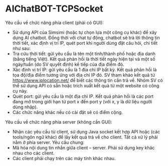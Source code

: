 # AIChatBOT-TCPSocket
Yêu cầu về chức năng phía client (phải có GUI):
* Sử dụng API của Simsimi (hoặc tự chọn lựa một công cụ khác) để xây dựng AI chatbot. Đồng
thời với chat tự động, chatbot sẽ trả lời thông tin thời tiết, xác định vị trí IP, quét port khi người
dùng đặt câu hỏi, chi tiết như sau:
* Tra cứu thời tiết: gửi yêu cầu là tên một tỉnh/thành phố hoặc địa danh (bằng tiếng Việt).
Kết quả phản hồi là thời tiết ngày hiện tại và một số ngày/tuần (do SV quyết định) kế
tiếp của địa điểm đó.
* Xác định vị trí IP: gửi yêu cầu là 1 địa chỉ IP bất kỳ. Kết quả phản hồi là tọa độ/địa điểm
tương ứng với địa chỉ IP đó. SV tham khảo kết quả từ https://www.iplocation.net/ để
biết các thông tin cần trả về. Nhóm SV có thể sử dụng API có sẵn hoặc trích xuất kết quả
từ một website có công cụ này.
* Quét port: gửi yêu cầu là một địa chỉ IP. Kết quả phản hồi là các port đang mở trong giới
hạn từ port x đến port y (với x, y là dữ liệu người dùng nhập).
* Các chức năng khác nếu có cài đặt sẽ có điểm cộng.

Yêu cầu về chức năng phía server (không cần GUI):
* Nhận các yêu cầu từ client, sử dụng Java socket kết hợp API hoặc (các tools/ngôn ngữ khác)
để lấy kết quả trả về cho client. Tất cả xử lý phải nằm ở phía server.
Yêu cầu chung:
* Mã hóa nội dung tin nhắn giữa client – server. Phải sử dụng key khác nhau cho các client.
* Các client phải chạy trên các máy tính khác nhau.
